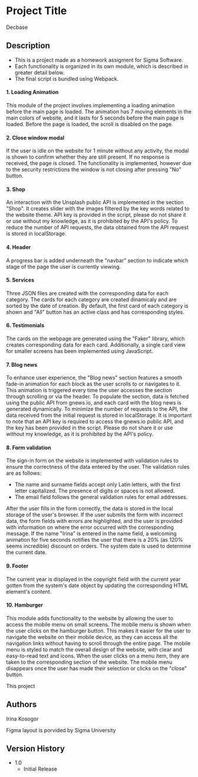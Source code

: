 ﻿# Project Title

Decbase

## Description
- This is a project made as a homework assigment for Sigma Software.
- Each functionality is organized in its own module, which is described in greater detail below.
- The final script is bundled using Webpack.

#### 1. Loading Animation  
This module of the project involves implementing a loading animation before the main page is loaded. The animation has 7 moving elements in the main colors of website, and it lasts for 5 seconds before the main page is loaded. 
Before the page is loaded, the scroll is disabled on the page.

#### 2. Close window modal
If the user is idle on the website for 1 minute without any activity, the modal is shown to confirm whether they are still present. If no response is received, the page is closed.
The functionality is implemented, however due to the security restrictions the window is not closing after pressing "No" button.

#### 3. Shop
An interaction with the Unsplash public API is implemented in the section "Shop". It creates slider with the images filtered by the key words related to the website theme. 
API key is provided in the script, please do not share it or use without my knowledge, as it is prohibited by the API's policy.
To reduce the number of API requests, the data obtained from the API request is stored in localStorage.

#### 4. Header
A progress bar is added underneath the "navbar" section to indicate which stage of the page the user is currently viewing. 

#### 5. Services
Three JSON files are created with the corresponding data for each category. The cards for each category are created dinamicaly and are sorted by the date of creation. By default, the first card of each category is shown and "All" button has an active class and has corresponding styles.

#### 6. Testimonials
The cards on the webpage are generated using the "Faker" library, which creates corresponding data for each card. Additionally, a single card view for smaller screens has been implemented using JavaScript.

#### 7. Blog news
To enhance user experience, the "Blog news" section features a smooth fade-in animation for each block as the user scrolls to or navigates to it. This animation is triggered every time the user accesses the section through scrolling or via the header.
To populate the section, data is fetched using the public API from gnews.io, and each card with the blog news is generated dynamically. To minimize the number of requests to the API, the data received from the initial request is stored in localStorage.
It is important to note that an API key is required to access the gnews.io public API, and the key has been provided in the script. Please do not share it or use without my knowledge, as it is prohibited by the API's policy.

####  8. Form validation
The sign-in form on the website is implemented with validation rules to ensure the correctness of the data entered by the user. The validation rules are as follows:
- The name and surname fields accept only Latin letters, with the first letter capitalized. The presence of digits or spaces is not allowed.
- The email field follows the general validation rules for email addresses.

After the user fills in the form correctly, the data is stored in the local storage of the user's browser.
If the user submits the form with incorrect data, the form fields with errors are highlighted, and the user is provided with information on where the error occurred with the corresponding message.
If the name "Irina" is entered in the name field, a welcoming animation for five seconds notifies the user that there is a 20% (as 120% seems incredible) discount on orders. The system date is used to determine the current date.

#### 9. Footer 
The current year is displayed in the copyright field with the current year gotten from the system's date object by updating the corresponding HTML element's content.

#### 10. Hamburger
This module adds functionality to the website by allowing the user to access the mobile menu on small screens.
The mobile menu is shown when the user clicks on the hamburger button. This makes it easier for the user to navigate the website on their mobile device, as they can access all the navigation links without having to scroll through the entire page. 
The mobile menu is styled to match the overall design of the website, with clear and easy-to-read text and icons.
When the user clicks on a menu item, they are taken to the corresponding section of the website. The mobile menu disappears once the user has made their selection or clicks on the "close" button.

This project 

## Authors

Irina Kosogor

Figma layout is porvided by Sigma University

## Version History

-   1.0
    -   Initial Release
